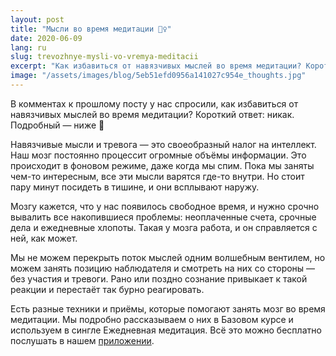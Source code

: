 ```yaml
---
layout: post
title: "Мысли во время медитации 🙇‍♀️"
date: 2020-06-09
lang: ru
slug: trevozhnye-mysli-vo-vremya-meditacii
excerpt: "Как избавиться от навязчивых мыслей во время медитации? Короткий ответ: никак. Подробный — дальше."
image: "/assets/images/blog/5eb51efd0956a141027c954e_thoughts.jpg"
---
```


<p>В комментах к прошлому посту у нас спросили, как избавиться от навязчивых мыслей во время медитации? Короткий ответ: никак. Подробный — ниже 💬</p><p>Навязчивые мысли и тревога — это своеобразный налог на интеллект. Наш мозг постоянно процессит огромные объёмы информации. Это происходит в фоновом режиме, даже когда мы спим. Пока мы заняты чем-то интересным, все эти мысли варятся где-то внутри. Но стоит пару минут посидеть в тишине, и они всплывают наружу.</p><p>Мозгу кажется, что у нас появилось свободное время, и нужно срочно вывалить все накопившиеся проблемы: неоплаченные счета, срочные дела и ежедневные хлопоты. Такая у мозга работа, и он справляется с ней, как может.</p><p>Мы не можем перекрыть поток мыслей одним волшебным вентилем, но можем занять позицию наблюдателя и смотреть на них со стороны — без участия и тревоги. Рано или поздно сознание привыкает к такой реакции и перестаёт так бурно реагировать.</p><p>Есть разные техники и приёмы, которые помогают занять мозг во время медитации. Мы подробно рассказываем о них в Базовом курсе и используем в сингле Ежедневная медитация. Всё это можно бесплатно послушать в нашем <a href="https://itunes.apple.com/us/app/практика-медитации-на-русском/id1467786415" target="_blank">приложении</a>. </p><p>‍</p>